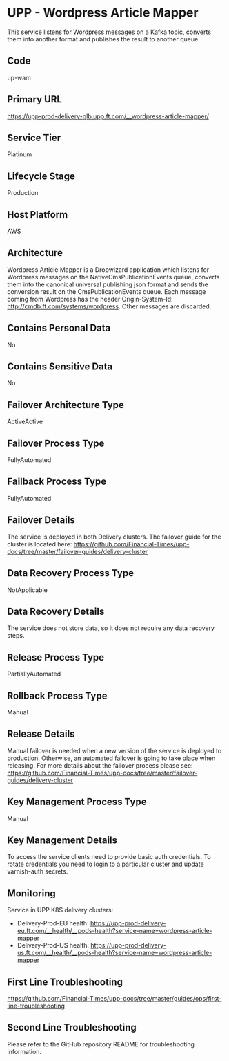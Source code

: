 <!--
    Written in the format prescribed by https://github.com/Financial-Times/runbook.md.
    Any future edits should abide by this format.
-->
# UPP - Wordpress Article Mapper

This service listens for Wordpress messages on a Kafka topic, converts them into another format and publishes the result to another queue.

## Code

up-wam

## Primary URL

https://upp-prod-delivery-glb.upp.ft.com/__wordpress-article-mapper/

## Service Tier

Platinum

## Lifecycle Stage

Production

## Host Platform

AWS

## Architecture

Wordpress Article Mapper is a Dropwizard application which listens for Wordpress messages on the NativeCmsPublicationEvents 
queue, converts them into the canonical universal publishing json format and sends the conversion result on the 
CmsPublicationEvents queue. Each message coming from Wordpress has the header Origin-System-Id: <http://cmdb.ft.com/systems/wordpress>. 
Other messages are discarded.

## Contains Personal Data

No

## Contains Sensitive Data

No

<!-- Placeholder - remove HTML comment markers to activate
## Can Download Personal Data
Choose Yes or No

...or delete this placeholder if not applicable to this system
-->

<!-- Placeholder - remove HTML comment markers to activate
## Can Contact Individuals
Choose Yes or No

...or delete this placeholder if not applicable to this system
-->

## Failover Architecture Type

ActiveActive

## Failover Process Type

FullyAutomated

## Failback Process Type

FullyAutomated

## Failover Details

The service is deployed in both Delivery clusters.
The failover guide for the cluster is located here:
<https://github.com/Financial-Times/upp-docs/tree/master/failover-guides/delivery-cluster>

## Data Recovery Process Type

NotApplicable

## Data Recovery Details

The service does not store data, so it does not require any data recovery steps.

## Release Process Type

PartiallyAutomated

## Rollback Process Type

Manual

## Release Details

Manual failover is needed when a new version of
the service is deployed to production.
Otherwise, an automated failover is going to take place when releasing.
For more details about the failover process please see: <https://github.com/Financial-Times/upp-docs/tree/master/failover-guides/delivery-cluster>

<!-- Placeholder - remove HTML comment markers to activate
## Heroku Pipeline Name
Enter descriptive text satisfying the following:
This is the name of the Heroku pipeline for this system. If you don't have a pipeline, this is the name of the app in Heroku. A pipeline is a group of Heroku apps that share the same codebase where each app in a pipeline represents the different stages in a continuous delivery workflow, i.e. staging, production.

...or delete this placeholder if not applicable to this system
-->

## Key Management Process Type

Manual

## Key Management Details

To access the service clients need to provide basic auth credentials.
To rotate credentials you need to login to a particular cluster and update varnish-auth secrets.

## Monitoring

Service in UPP K8S delivery clusters:

*   Delivery-Prod-EU health: <https://upp-prod-delivery-eu.ft.com/__health/__pods-health?service-name=wordpress-article-mapper>
*   Delivery-Prod-US health: <https://upp-prod-delivery-us.ft.com/__health/__pods-health?service-name=wordpress-article-mapper>

## First Line Troubleshooting

<https://github.com/Financial-Times/upp-docs/tree/master/guides/ops/first-line-troubleshooting>

## Second Line Troubleshooting

Please refer to the GitHub repository README for troubleshooting information.